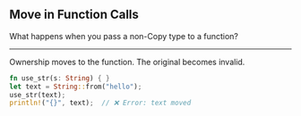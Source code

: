 ## Move in Function Calls

What happens when you pass a non-Copy type to a function?

---

Ownership moves to the function. The original becomes invalid.

```rust
fn use_str(s: String) { }
let text = String::from("hello");
use_str(text);
println!("{}", text);  // ❌ Error: text moved
```

